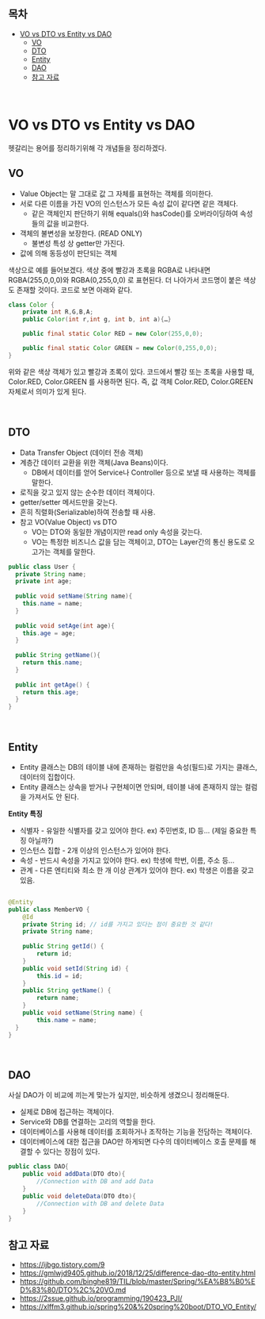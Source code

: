 ## 목차
- [VO vs DTO vs Entity vs DAO](#vo-vs-dto-vs-entity-vs-dao)
  - [VO](#vo)
  - [DTO](#dto)
  - [Entity](#entity)
  - [DAO](#dao)
  - [참고 자료](#참고-자료)

<br>

# VO vs DTO vs Entity vs DAO
헷갈리는 용어를 정리하기위해 각 개념들을 정리하겠다.

## VO
- Value Object는 말 그대로 값 그 자체를 표현하는 객체를 의미한다.
- 서로 다른 이름을 가진 VO의 인스턴스가 모든 속성 값이 같다면 같은 객체다.
  - 같은 객체인지 판단하기 위해 equals()와 hasCode()를 오버라이딩하여 속성들의 값을 비교한다.
- 객체의 불변성을 보장한다. (READ ONLY)
  - 불변성 특성 상 getter만 가진다.
- 값에 의해 동등성이 판단되는 객체

색상으로 예를 들어보겠다. 색상 중에 빨강과 초록을 RGBA로 나타내면 RGBA(255,0,0,0)와 RGBA(0,255,0,0) 로 표현된다. 더 나아가서 코드명이 붙은 색상도 존재할 것이다. 코드로 보면 아래와 같다.

```java
class Color {
    private int R,G,B,A;
    public Color(int r,int g, int b, int a){…}

    public final static Color RED = new Color(255,0,0);

    public final static Color GREEN = new Color(0,255,0,0);
}
```

위와 같은 색상 객체가 있고 빨강과 초록이 있다. 코드에서 빨강 또는 초록을 사용할 때, Color.RED, Color.GREEN 를 사용하면 된다. 즉, 값 객체 Color.RED, Color.GREEN 자체로서 의미가 있게 된다.

<br>

## DTO
- Data Transfer Object (데이터 전송 객체)
- 계층간 데이터 교환을 위한 객체(Java Beans)이다.
  - DB에서 데이터를 얻어 Service나 Controller 등으로 보낼 때 사용하는 객체를 말한다.
- 로직을 갖고 있지 않는 순수한 데이터 객체이다.
- getter/setter 메서드만을 갖는다.
- 흔히 직렬화(Serializable)하여 전송할 때 사용.
- 참고 VO(Value Object) vs DTO
  - VO는 DTO와 동일한 개념이지만 read only 속성을 갖는다.
  - VO는 특정한 비즈니스 값을 담는 객체이고, DTO는 Layer간의 통신 용도로 오고가는 객체를 말한다.

```java
public class User {
  private String name;
  private int age;
  
  public void setName(String name){
    this.name = name;
  }
  
  public void setAge(int age){
    this.age = age;
  }
  
  public String getName(){
    return this.name;
  }
  
  public int getAge() {
    return this.age;
  }
}
```

<br>

## Entity
- Entity 클래스는 DB의 테이블 내에 존재하는 컬럼만을 속성(필드)로 가지는 클래스, 데이터의 집합이다.
- Entity 클래스는 상속을 받거나 구현체이면 안되며, 테이블 내에 존재하지 않는 컬럼을 가져서도 안 된다.

__Entity 특징__
- 식별자 - 유일한 식별자를 갖고 있어야 한다. ex) 주민번호, ID 등... (제일 중요한 특징 아닐까?)
- 인스턴스 집합 - 2개 이상의 인스턴스가 있어야 한다.
- 속성 - 반드시 속성을 가지고 있어야 한다. ex) 학생에 학번, 이름, 주소 등...
- 관계 - 다른 엔티티와 최소 한 개 이상 관계가 있어야 한다. ex) 학생은 이름을 갖고 있음.

```java

@Entity
public class MemberVO {
	@Id
	private String id; // id를 가지고 있다는 점이 중요한 것 같다!
	private String name;
	
	public String getId() {
		return id;
	}
	public void setId(String id) {
		this.id = id;
	}
	public String getName() {
		return name;
	}
	public void setName(String name) {
		this.name = name;
  }
}
```

<br>

## DAO

사실 DAO가 이 비교에 끼는게 맞는가 싶지만, 비슷하게 생겼으니 정리해둔다.

 - 실제로 DB에 접근하는 객체이다.
 - Service와 DB를 연결하는 고리의 역할을 한다.
 - 데이터베이스를 사용해 데이터를 조회하거나 조작하는 기능을 전담하는 객체이다.
 - 데이터베이스에 대한 접근을 DAO만 하게되면 다수의 데이터베이스 호출 문제를 해결할 수 있다는 장점이 있다.

```java
public class DAO{
	public void addData(DTO dto){
		//Connection with DB and add Data
	}
	public void deleteData(DTO dto){
		//Connection with DB and delete Data
	}
}
```
## 참고 자료
- https://ijbgo.tistory.com/9
- https://gmlwjd9405.github.io/2018/12/25/difference-dao-dto-entity.html
- https://github.com/binghe819/TIL/blob/master/Spring/%EA%B8%B0%ED%83%80/DTO%2C%20VO.md
- https://2ssue.github.io/programming/190423_PJI/
- https://xlffm3.github.io/spring%20&%20spring%20boot/DTO_VO_Entity/